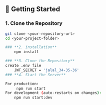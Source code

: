 ## 🚀 Getting Started

### **1. Clone the Repository**

```sh
git clone <your-repository-url>
cd <your-project-folder>

### **2. installation**
    npm install

### **3. Clone the Repository**
create .env file
    JWT_SECRET = 'jalal_34-35-36'
### **4. Start the Server**

For production:
     npm run start
For development (auto-restarts on changes):
    npm run start:dev
```
